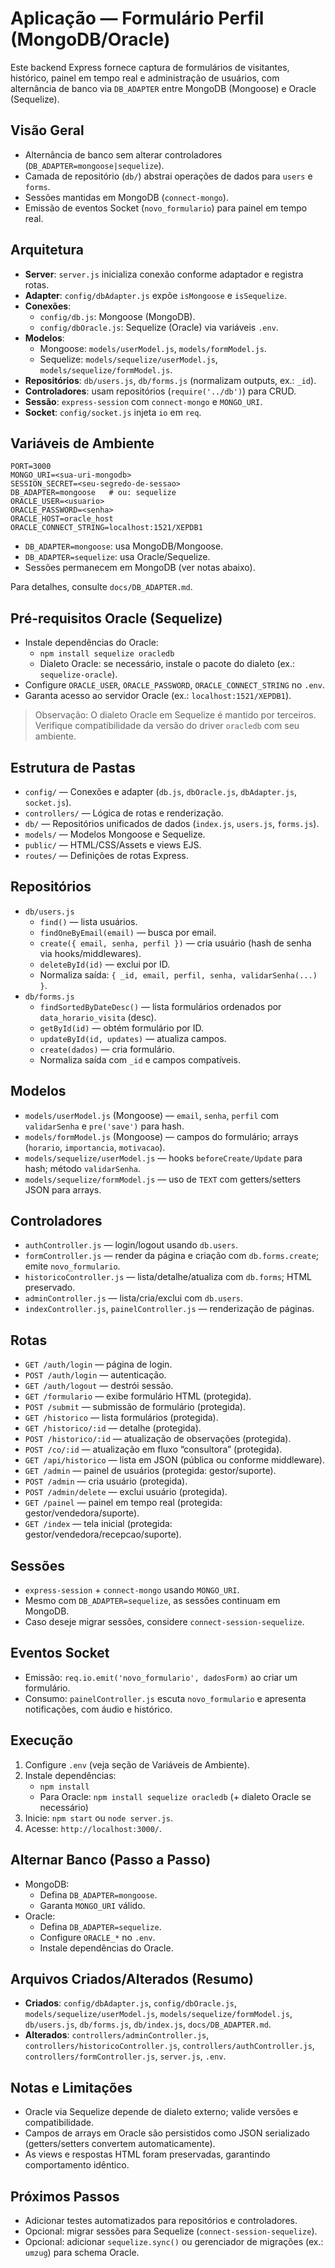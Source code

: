 # Aplicação — Formulário Perfil (MongoDB/Oracle)

Este backend Express fornece captura de formulários de visitantes, histórico, painel em tempo real e administração de usuários, com alternância de banco via `DB_ADAPTER` entre MongoDB (Mongoose) e Oracle (Sequelize).

## Visão Geral
- Alternância de banco sem alterar controladores (`DB_ADAPTER=mongoose|sequelize`).
- Camada de repositório (`db/`) abstrai operações de dados para `users` e `forms`.
- Sessões mantidas em MongoDB (`connect-mongo`).
- Emissão de eventos Socket (`novo_formulario`) para painel em tempo real.

## Arquitetura
- **Server**: `server.js` inicializa conexão conforme adaptador e registra rotas.
- **Adapter**: `config/dbAdapter.js` expõe `isMongoose` e `isSequelize`.
- **Conexões**:
  - `config/db.js`: Mongoose (MongoDB).
  - `config/dbOracle.js`: Sequelize (Oracle) via variáveis `.env`.
- **Modelos**:
  - Mongoose: `models/userModel.js`, `models/formModel.js`.
  - Sequelize: `models/sequelize/userModel.js`, `models/sequelize/formModel.js`.
- **Repositórios**: `db/users.js`, `db/forms.js` (normalizam outputs, ex.: `_id`).
- **Controladores**: usam repositórios (`require('../db')`) para CRUD.
- **Sessão**: `express-session` com `connect-mongo` e `MONGO_URI`.
- **Socket**: `config/socket.js` injeta `io` em `req`.

## Variáveis de Ambiente
```
PORT=3000
MONGO_URI=<sua-uri-mongodb>
SESSION_SECRET=<seu-segredo-de-sessao>
DB_ADAPTER=mongoose   # ou: sequelize
ORACLE_USER=<usuario>
ORACLE_PASSWORD=<senha>
ORACLE_HOST=oracle_host
ORACLE_CONNECT_STRING=localhost:1521/XEPDB1
```

- `DB_ADAPTER=mongoose`: usa MongoDB/Mongoose.
- `DB_ADAPTER=sequelize`: usa Oracle/Sequelize.
- Sessões permanecem em MongoDB (ver notas abaixo).

Para detalhes, consulte `docs/DB_ADAPTER.md`.

## Pré-requisitos Oracle (Sequelize)
- Instale dependências do Oracle:
  - `npm install sequelize oracledb`
  - Dialeto Oracle: se necessário, instale o pacote do dialeto (ex.: `sequelize-oracle`).
- Configure `ORACLE_USER`, `ORACLE_PASSWORD`, `ORACLE_CONNECT_STRING` no `.env`.
- Garanta acesso ao servidor Oracle (ex.: `localhost:1521/XEPDB1`).

> Observação: O dialeto Oracle em Sequelize é mantido por terceiros. Verifique compatibilidade da versão do driver `oracledb` com seu ambiente.

## Estrutura de Pastas
- `config/` — Conexões e adapter (`db.js`, `dbOracle.js`, `dbAdapter.js`, `socket.js`).
- `controllers/` — Lógica de rotas e renderização.
- `db/` — Repositórios unificados de dados (`index.js`, `users.js`, `forms.js`).
- `models/` — Modelos Mongoose e Sequelize.
- `public/` — HTML/CSS/Assets e views EJS.
- `routes/` — Definições de rotas Express.

## Repositórios
- `db/users.js`
  - `find()` — lista usuários.
  - `findOneByEmail(email)` — busca por email.
  - `create({ email, senha, perfil })` — cria usuário (hash de senha via hooks/middlewares).
  - `deleteById(id)` — exclui por ID.
  - Normaliza saída: `{ _id, email, perfil, senha, validarSenha(...) }`.
- `db/forms.js`
  - `findSortedByDateDesc()` — lista formulários ordenados por `data_horario_visita` (desc).
  - `getById(id)` — obtém formulário por ID.
  - `updateById(id, updates)` — atualiza campos.
  - `create(dados)` — cria formulário.
  - Normaliza saída com `_id` e campos compatíveis.

## Modelos
- `models/userModel.js` (Mongoose) — `email`, `senha`, `perfil` com `validarSenha` e `pre('save')` para hash.
- `models/formModel.js` (Mongoose) — campos do formulário; arrays (`horario`, `importancia`, `motivacao`).
- `models/sequelize/userModel.js` — hooks `beforeCreate/Update` para hash; método `validarSenha`.
- `models/sequelize/formModel.js` — uso de `TEXT` com getters/setters JSON para arrays.

## Controladores
- `authController.js` — login/logout usando `db.users`.
- `formController.js` — render da página e criação com `db.forms.create`; emite `novo_formulario`.
- `historicoController.js` — lista/detalhe/atualiza com `db.forms`; HTML preservado.
- `adminController.js` — lista/cria/exclui com `db.users`.
- `indexController.js`, `painelController.js` — renderização de páginas.

## Rotas
- `GET /auth/login` — página de login.
- `POST /auth/login` — autenticação.
- `GET /auth/logout` — destrói sessão.
- `GET /formulario` — exibe formulário HTML (protegida).
- `POST /submit` — submissão de formulário (protegida).
- `GET /historico` — lista formulários (protegida).
- `GET /historico/:id` — detalhe (protegida).
- `POST /historico/:id` — atualização de observações (protegida).
- `POST /co/:id` — atualização em fluxo “consultora” (protegida).
- `GET /api/historico` — lista em JSON (pública ou conforme middleware).
- `GET /admin` — painel de usuários (protegida: gestor/suporte).
- `POST /admin` — cria usuário (protegida).
- `POST /admin/delete` — exclui usuário (protegida).
- `GET /painel` — painel em tempo real (protegida: gestor/vendedora/suporte).
- `GET /index` — tela inicial (protegida: gestor/vendedora/recepcao/suporte).

## Sessões
- `express-session` + `connect-mongo` usando `MONGO_URI`.
- Mesmo com `DB_ADAPTER=sequelize`, as sessões continuam em MongoDB.
- Caso deseje migrar sessões, considere `connect-session-sequelize`.

## Eventos Socket
- Emissão: `req.io.emit('novo_formulario', dadosForm)` ao criar um formulário.
- Consumo: `painelController.js` escuta `novo_formulario` e apresenta notificações, com áudio e histórico.

## Execução
1. Configure `.env` (veja seção de Variáveis de Ambiente).
2. Instale dependências:
   - `npm install`
   - Para Oracle: `npm install sequelize oracledb` (+ dialeto Oracle se necessário)
3. Inicie: `npm start` ou `node server.js`.
4. Acesse: `http://localhost:3000/`.

## Alternar Banco (Passo a Passo)
- MongoDB:
  - Defina `DB_ADAPTER=mongoose`.
  - Garanta `MONGO_URI` válido.
- Oracle:
  - Defina `DB_ADAPTER=sequelize`.
  - Configure `ORACLE_*` no `.env`.
  - Instale dependências do Oracle.

## Arquivos Criados/Alterados (Resumo)
- **Criados**: `config/dbAdapter.js`, `config/dbOracle.js`, `models/sequelize/userModel.js`, `models/sequelize/formModel.js`, `db/users.js`, `db/forms.js`, `db/index.js`, `docs/DB_ADAPTER.md`.
- **Alterados**: `controllers/adminController.js`, `controllers/historicoController.js`, `controllers/authController.js`, `controllers/formController.js`, `server.js`, `.env`.

## Notas e Limitações
- Oracle via Sequelize depende de dialeto externo; valide versões e compatibilidade.
- Campos de arrays em Oracle são persistidos como JSON serializado (getters/setters convertem automaticamente).
- As views e respostas HTML foram preservadas, garantindo comportamento idêntico.

## Próximos Passos
- Adicionar testes automatizados para repositórios e controladores.
- Opcional: migrar sessões para Sequelize (`connect-session-sequelize`).
- Opcional: adicionar `sequelize.sync()` ou gerenciador de migrações (ex.: `umzug`) para schema Oracle.
